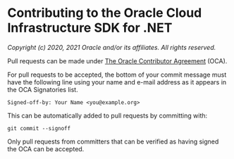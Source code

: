 # Contributing to the Oracle Cloud Infrastructure SDK for .NET

_Copyright (c) 2020, 2021 Oracle and/or its affiliates. All rights reserved._

Pull requests can be made under
[The Oracle Contributor Agreement](https://oca.opensource.oracle.com)
(OCA).

For pull requests to be accepted, the bottom of
your commit message must have the following line using your name and
e-mail address as it appears in the OCA Signatories list.

```
Signed-off-by: Your Name <you@example.org>
```

This can be automatically added to pull requests by committing with:

```
git commit --signoff
```

Only pull requests from committers that can be verified as having
signed the OCA can be accepted.

